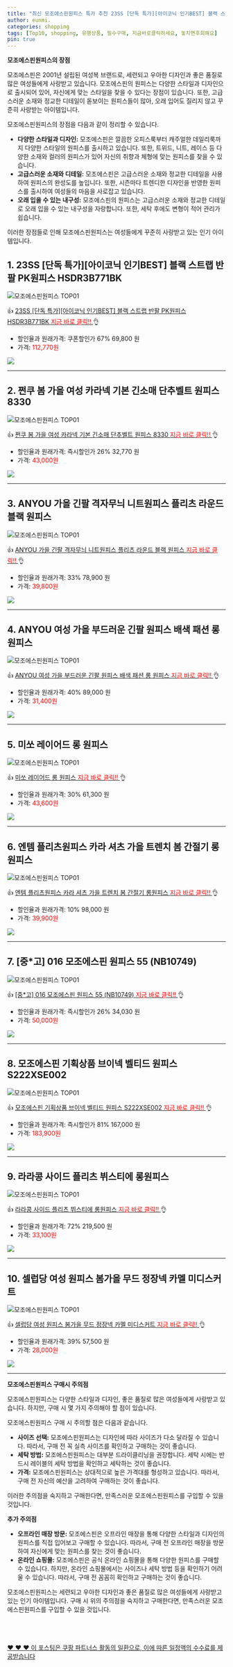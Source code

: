 ```yaml
---
title: "최신 모조에스핀원피스 특가 추천 23SS [단독 특가][아이코닉 인기BEST] 블랙 스트랩 반팔 PK원피스 HSDR3B771BK 비교 장점"
author: eunmi.
categories: shopping
tags: [Top10, shopping, 유행상품, 필수구매, 지금바로클릭하세요, 놓치면후회해요]
pin: true
---
```

**모조에스핀원피스의 장점**

모조에스핀은 2001년 설립된 여성복 브랜드로, 세련되고 우아한 디자인과 좋은 품질로 많은 여성들에게 사랑받고 있습니다. 모조에스핀의 원피스는 다양한 스타일과 디자인으로 출시되어 있어, 자신에게 맞는 스타일을 찾을 수 있다는 장점이 있습니다. 또한, 고급스러운 소재와 정교한 디테일이 돋보이는 원피스들이 많아, 오래 입어도 질리지 않고 꾸준히 사랑받는 아이템입니다.

모조에스핀원피스의 장점을 다음과 같이 정리할 수 있습니다.

* **다양한 스타일과 디자인:** 모조에스핀은 깔끔한 오피스룩부터 캐주얼한 데일리룩까지 다양한 스타일의 원피스를 출시하고 있습니다. 또한, 트위드, 니트, 레이스 등 다양한 소재와 컬러의 원피스가 있어 자신의 취향과 체형에 맞는 원피스를 찾을 수 있습니다.
* **고급스러운 소재와 디테일:** 모조에스핀은 고급스러운 소재와 정교한 디테일을 사용하여 원피스의 완성도를 높입니다. 또한, 시즌마다 트렌디한 디자인을 반영한 원피스를 출시하여 여성들의 마음을 사로잡고 있습니다.
* **오래 입을 수 있는 내구성:** 모조에스핀의 원피스는 고급스러운 소재와 정교한 디테일로 오래 입을 수 있는 내구성을 자랑합니다. 또한, 세탁 후에도 변형이 적어 관리가 쉽습니다.

이러한 장점들로 인해 모조에스핀원피스는 여성들에게 꾸준히 사랑받고 있는 인기 아이템입니다.

   

## 1. 23SS [단독 특가][아이코닉 인기BEST] 블랙 스트랩 반팔 PK원피스 HSDR3B771BK

![모조에스핀원피스 TOP01](https://thumbnail7.coupangcdn.com/thumbnails/remote/230x230ex/image/vendor_inventory/3bd8/cb84513919beac5f7e09a84c83add3c580595d6e5a32ceceed583ee667f6.jpg)


👍 [23SS [단독 특가][아이코닉 인기BEST] 블랙 스트랩 반팔 PK원피스 HSDR3B771BK <font color=red> 지금 바로 클릭!! </font> ](https://link.coupang.com/re/AFFSDP?lptag=AF3617701&subid=GithubCoopas&pageKey=7297172929&traceid=V0-153&itemId=18664460189&vendorItemId=85798993880) 👌 


- 할인율과 원래가격: 쿠폰할인가 67%  69,800   원
- 가격: <span style='color:red'>112,770원</span>

[![](/discount_price.png)](https://link.coupang.com/re/AFFSDP?lptag=AF3617701&subid=GithubCoopas&pageKey=7297172929&traceid=V0-153&itemId=18664460189&vendorItemId=85798993880)

---


   

## 2. 쩐쿠 봄 가을 여성 카라넥 기본 긴소매 단추벨트 원피스 8330

![모조에스핀원피스 TOP01](https://thumbnail6.coupangcdn.com/thumbnails/remote/230x230ex/image/vendor_inventory/f994/ff16e2ebb3d003fe9aed1f607d1d4ff028f465e72c97b87091a9efbe2b10.jpeg)


👍 [쩐쿠 봄 가을 여성 카라넥 기본 긴소매 단추벨트 원피스 8330 <font color=red> 지금 바로 클릭!! </font> ](https://link.coupang.com/re/AFFSDP?lptag=AF3617701&subid=GithubCoopas&pageKey=7262914066&traceid=V0-153&itemId=18504009277&vendorItemId=85643143712) 👌 


- 할인율과 원래가격: 즉시할인가 26%  32,770   원
- 가격: <span style='color:red'>43,000원</span>

[![](/discount_price.png)](https://link.coupang.com/re/AFFSDP?lptag=AF3617701&subid=GithubCoopas&pageKey=7262914066&traceid=V0-153&itemId=18504009277&vendorItemId=85643143712)

---


   

## 3. ANYOU 가을 긴팔 격자무늬 니트원피스 플리츠 라운드 블랙 원피스

![모조에스핀원피스 TOP01](https://thumbnail10.coupangcdn.com/thumbnails/remote/230x230ex/image/vendor_inventory/3999/2bd32b1726f6e9fc5ec10fca151781182a105cad2c41667d422188943eed.jpg)


👍 [ANYOU 가을 긴팔 격자무늬 니트원피스 플리츠 라운드 블랙 원피스 <font color=red> 지금 바로 클릭!! </font> ](https://link.coupang.com/re/AFFSDP?lptag=AF3617701&subid=GithubCoopas&pageKey=7523553968&traceid=V0-153&itemId=19737677536&vendorItemId=87246671582) 👌 


- 할인율과 원래가격: 33%  78,900   원
- 가격: <span style='color:red'>39,800원</span>

[![](/discount_price.png)](https://link.coupang.com/re/AFFSDP?lptag=AF3617701&subid=GithubCoopas&pageKey=7523553968&traceid=V0-153&itemId=19737677536&vendorItemId=87246671582)

---


   

## 4. ANYOU 여성 가을 부드러운 긴팔 원피스 배색 패션 롱 원피스

![모조에스핀원피스 TOP01](https://thumbnail8.coupangcdn.com/thumbnails/remote/230x230ex/image/vendor_inventory/b5cf/f60c5b1ea3a3dad6076cda1175c86a8ca6ac776d61c0877aee0db3bfa6cb.jpg)


👍 [ANYOU 여성 가을 부드러운 긴팔 원피스 배색 패션 롱 원피스 <font color=red> 지금 바로 클릭!! </font> ](https://link.coupang.com/re/AFFSDP?lptag=AF3617701&subid=GithubCoopas&pageKey=7520463125&traceid=V0-153&itemId=19723513031&vendorItemId=87111419999) 👌 


- 할인율과 원래가격: 40%  89,000   원
- 가격: <span style='color:red'>31,400원</span>

[![](/discount_price.png)](https://link.coupang.com/re/AFFSDP?lptag=AF3617701&subid=GithubCoopas&pageKey=7520463125&traceid=V0-153&itemId=19723513031&vendorItemId=87111419999)

---


   

## 5. 미쏘 레이어드 롱 원피스

![모조에스핀원피스 TOP01](https://thumbnail7.coupangcdn.com/thumbnails/remote/230x230ex/image/retail/images/2023/08/04/17/1/b733e1ac-d618-4736-afe7-75ffc3c3a49c.jpg)


👍 [미쏘 레이어드 롱 원피스 <font color=red> 지금 바로 클릭!! </font> ](https://link.coupang.com/re/AFFSDP?lptag=AF3617701&subid=GithubCoopas&pageKey=7511133395&traceid=V0-153&itemId=19680695563&vendorItemId=86786075676) 👌 


- 할인율과 원래가격: 30%  61,300   원
- 가격: <span style='color:red'>43,600원</span>

[![](/discount_price.png)](https://link.coupang.com/re/AFFSDP?lptag=AF3617701&subid=GithubCoopas&pageKey=7511133395&traceid=V0-153&itemId=19680695563&vendorItemId=86786075676)

---


   

## 6. 엔템 플리츠원피스 카라 셔츠 가을 트렌치 봄 간절기 롱원피스

![모조에스핀원피스 TOP01](https://thumbnail9.coupangcdn.com/thumbnails/remote/230x230ex/image/vendor_inventory/3ae4/1d7a3bddc1d94dcfe7fc943177f26be04d1358a162dc8bf3083f553435a7.jpg)


👍 [엔템 플리츠원피스 카라 셔츠 가을 트렌치 봄 간절기 롱원피스 <font color=red> 지금 바로 클릭!! </font> ](https://link.coupang.com/re/AFFSDP?lptag=AF3617701&subid=GithubCoopas&pageKey=7672524459&traceid=V0-153&itemId=20471361959&vendorItemId=87550724318) 👌 


- 할인율과 원래가격: 10%  98,000   원
- 가격: <span style='color:red'>39,900원</span>

[![](/discount_price.png)](https://link.coupang.com/re/AFFSDP?lptag=AF3617701&subid=GithubCoopas&pageKey=7672524459&traceid=V0-153&itemId=20471361959&vendorItemId=87550724318)

---


   

## 7. [중*고] 016 모조에스핀 원피스 55 (NB10749)

![모조에스핀원피스 TOP01](https://thumbnail8.coupangcdn.com/thumbnails/remote/230x230ex/image/vendor_inventory/eb95/c2241dc7245e53e37e4828d29705083076e03eae771aabe106f7aa69b649.jpg)


👍 [[중*고] 016 모조에스핀 원피스 55 (NB10749) <font color=red> 지금 바로 클릭!! </font> ](https://link.coupang.com/re/AFFSDP?lptag=AF3617701&subid=GithubCoopas&pageKey=7282535061&traceid=V0-153&itemId=18596080305&vendorItemId=85732217206) 👌 


- 할인율과 원래가격: 즉시할인가 26%  34,030   원
- 가격: <span style='color:red'>50,000원</span>

[![](/discount_price.png)](https://link.coupang.com/re/AFFSDP?lptag=AF3617701&subid=GithubCoopas&pageKey=7282535061&traceid=V0-153&itemId=18596080305&vendorItemId=85732217206)

---


   

## 8. 모조에스핀 기획상품 브이넥 벨티드 원피스 S222XSE002

![모조에스핀원피스 TOP01](https://thumbnail9.coupangcdn.com/thumbnails/remote/230x230ex/image/vendor_inventory/0579/9c5d195cac56e4ee6a95dfc1df0263ec348bba5aaa86e88372c9b3317fc9.jpg)


👍 [모조에스핀 기획상품 브이넥 벨티드 원피스 S222XSE002 <font color=red> 지금 바로 클릭!! </font> ](https://link.coupang.com/re/AFFSDP?lptag=AF3617701&subid=GithubCoopas&pageKey=7239784740&traceid=V0-153&itemId=18392223808&vendorItemId=86759830214) 👌 


- 할인율과 원래가격: 즉시할인가 81%  167,000   원
- 가격: <span style='color:red'>183,900원</span>

[![](/discount_price.png)](https://link.coupang.com/re/AFFSDP?lptag=AF3617701&subid=GithubCoopas&pageKey=7239784740&traceid=V0-153&itemId=18392223808&vendorItemId=86759830214)

---


   

## 9. 라라콩 사이드 플리츠 뷔스티에 롱원피스

![모조에스핀원피스 TOP01](https://thumbnail10.coupangcdn.com/thumbnails/remote/230x230ex/image/vendor_inventory/43e9/5532977a960cacfbe15f194c02d441ff9062d001b916ca7a8d72aa571568.jpg)


👍 [라라콩 사이드 플리츠 뷔스티에 롱원피스 <font color=red> 지금 바로 클릭!! </font> ](https://link.coupang.com/re/AFFSDP?lptag=AF3617701&subid=GithubCoopas&pageKey=7614556104&traceid=V0-153&itemId=20174507878&vendorItemId=87286982484) 👌 


- 할인율과 원래가격: 72%  219,500   원
- 가격: <span style='color:red'>33,100원</span>

[![](/discount_price.png)](https://link.coupang.com/re/AFFSDP?lptag=AF3617701&subid=GithubCoopas&pageKey=7614556104&traceid=V0-153&itemId=20174507878&vendorItemId=87286982484)

---


   

## 10. 셀럽당 여성 원피스 봄가을 무드 정장넥 카멜 미디스커트

![모조에스핀원피스 TOP01](https://thumbnail7.coupangcdn.com/thumbnails/remote/230x230ex/image/vendor_inventory/7009/98e469ba16105abcedee44d98fdba9b26808226761fda165d3237528686e.png)


👍 [셀럽당 여성 원피스 봄가을 무드 정장넥 카멜 미디스커트 <font color=red> 지금 바로 클릭!! </font> ](https://link.coupang.com/re/AFFSDP?lptag=AF3617701&subid=GithubCoopas&pageKey=7054416808&traceid=V0-153&itemId=17474306853&vendorItemId=84641922528) 👌 


- 할인율과 원래가격: 39%  57,500   원
- 가격: <span style='color:red'>28,000원</span>

[![](/discount_price.png)](https://link.coupang.com/re/AFFSDP?lptag=AF3617701&subid=GithubCoopas&pageKey=7054416808&traceid=V0-153&itemId=17474306853&vendorItemId=84641922528)

---
**모조에스핀원피스 구매시 주의점**

모조에스핀원피스는 다양한 스타일과 디자인, 좋은 품질로 많은 여성들에게 사랑받고 있습니다. 하지만, 구매 시 몇 가지 주의해야 할 점이 있습니다.

모조에스핀원피스 구매 시 주의할 점은 다음과 같습니다.

* **사이즈 선택:** 모조에스핀원피스는 디자인에 따라 사이즈가 다소 달라질 수 있습니다. 따라서, 구매 전 꼭 실측 사이즈를 확인하고 구매하는 것이 좋습니다.
* **세탁 방법:** 모조에스핀원피스는 대부분 드라이클리닝을 권장합니다. 세탁 시에는 반드시 레이블의 세탁 방법을 확인하고 세탁하는 것이 좋습니다.
* **가격:** 모조에스핀원피스는 상대적으로 높은 가격대를 형성하고 있습니다. 따라서, 구매 전 자신의 예산을 고려하여 구매하는 것이 좋습니다.

이러한 주의점을 숙지하고 구매한다면, 만족스러운 모조에스핀원피스를 구입할 수 있을 것입니다.

**추가 주의점**

* **오프라인 매장 방문:** 모조에스핀은 오프라인 매장을 통해 다양한 스타일과 디자인의 원피스를 직접 입어보고 구매할 수 있습니다. 따라서, 구매 전 오프라인 매장을 방문하여 자신에게 맞는 원피스를 찾는 것이 좋습니다.
* **온라인 쇼핑몰:** 모조에스핀은 공식 온라인 쇼핑몰을 통해 다양한 원피스를 구매할 수 있습니다. 하지만, 온라인 쇼핑몰에서는 사이즈나 세탁 방법 등을 확인하기 어려울 수 있습니다. 따라서, 구매 전 꼼꼼히 확인하고 구매하는 것이 좋습니다.

모조에스핀원피스는 세련되고 우아한 디자인과 좋은 품질로 많은 여성들에게 사랑받고 있는 인기 아이템입니다. 구매 시 위의 주의점을 숙지하고 구매한다면, 만족스러운 모조에스핀원피스를 구입할 수 있을 것입니다.<br><br><br><br><br> [ ❤ ❤ ❤ 이 포스팅은 쿠팡 파트너스 활동의 일환으로, 이에 따른 일정액의 수수료를 제공받습니다](https://link.coupang.com/a/bcEFyh)